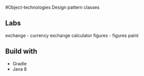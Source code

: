 #Object-technologies
Design pattern classes

## Labs

exchange - currency exchange calculator
figures - figures paint

## Build with

* Gradle
* Java 8

